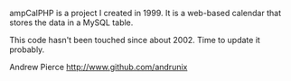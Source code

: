 ampCalPHP is a project I created in 1999. It is a 
web-based calendar that stores the data in a MySQL
table. 

This code hasn't been touched since about 2002. Time
to update it probably.

Andrew Pierce
http://www.github.com/andrunix

